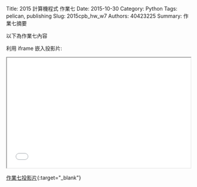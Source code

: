 Title: 2015 計算機程式 作業七
Date: 2015-10-30
Category: Python
Tags: pelican, publishing
Slug: 2015cpb_hw_w7
Authors: 40423225
Summary: 作業七摘要

以下為作業七內容

利用 iframe 嵌入投影片:

<iframe src="40423225_cp_w7_p.html" width="500" height="300"></iframe>

[作業七投影片](40423225_cp_w7_p.html){:target="_blank"}
